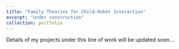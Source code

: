 ```yaml
---
title: "Family Theories for Child-Robot Interaction"
excerpt: "under construction"
collection: portfolio
---
```

Details of my projects under this line of work will be updated soon…

<!-- "Short description of portfolio item number 2 <br/><img src='/images/500x300.png'>" -->
<!-- This is an item in your portfolio. It can be have images or nice text. If you name the file .md, it will be parsed as markdown. If you name the file .html, it will be parsed as HTML.  -->
